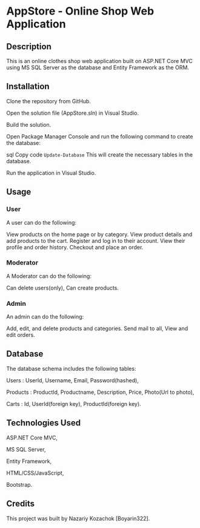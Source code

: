 # AppStore - Online Shop Web Application

<h2>Description</h2>
This is an online clothes shop web application built on ASP.NET Core MVC using MS SQL Server as the database and Entity Framework as the ORM.


<h2>Installation</h2>
Clone the repository from GitHub.

Open the solution file (AppStore.sln) in Visual Studio.

Build the solution.

Open Package Manager Console and run the following command to create the database:

sql
Copy code
<code>Update-Database</code>
This will create the necessary tables in the database.

Run the application in Visual Studio.

<h2>Usage</h2>

<h3>User</h3>
A user can do the following:

View products on the home page or by category.
View product details and add products to the cart.
Register and log in to their account.
View their profile and order history.
Checkout and place an order.

<h3>Moderator</h3>
A Moderator can do the following:

Can delete users(only),
Can create products.

<h3>Admin</h3>
An admin can do the following:

Add, edit, and delete products and categories.
Send mail to all,
View and edit orders.


<h2>Database</h2>

The database schema includes the following tables:

Users : UserId, Username, Email, Password(hashed),

Products : ProductId, Productname, Description, Price, Photo(Url to photo),

Carts : Id, UserId(foreign key), ProductId(foreign key).

<h2>Technologies Used</h2>

ASP.NET Core MVC,

MS SQL Server,

Entity Framework,

HTML/CSS/JavaScript,

Bootstrap.

<h2>Credits</h2>
This project was built by Nazariy Kozachok [Boyarin322].
